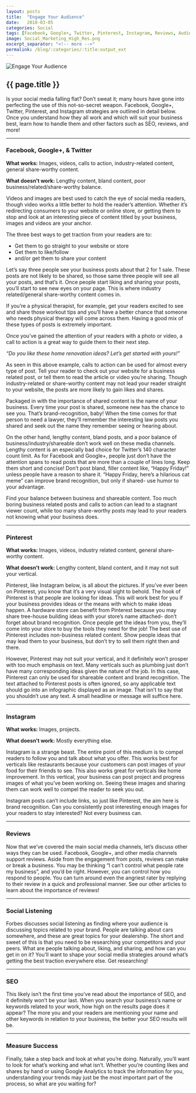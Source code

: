 ```yaml
---
layout: posts
title:  "Engage Your Audience"
date:   2018-03-05
categories: Social
tags: [Facebook, Google+, Twitter, Pinterest, Instagram, Reviews, Audience, SEO]
image: Social_Marketing_High_Res.png
excerpt_separator: "<!-- more -->"
permalink: /blog/:categories/:title:output_ext
---
```


<img src="{{site.url}}/assets/images/Blog/engage-social-mediaBlog.png" alt="Engage Your Audience" class="img-responstive img-thumbnail">

<h2>{{ page.title }}</h2>

<p>Is your social media falling flat? Don’t sweat it; many hours have gone into perfecting the use of this not-so-secret weapon. Facebook, Google+, Twitter, Pinterest, and Instagram strategies are outlined in detail below. Once you understand how they all work and which will suit your business best, learn how to handle them and other factors such as SEO, reviews, and more!</p>

<!-- more -->

<hr />

<h3>Facebook, Google+, &amp; Twitter</h3>

<p><strong>What works:</strong> Images, videos, calls to action, industry-related content, general share-worthy content.</p>

<p><strong>What doesn’t work:</strong> Lengthy content, bland content, poor business/related/share-worthy balance.</p>

<p>Videos and images are best used to catch the eye of social media readers, though video works a little better to hold the reader’s attention. Whether it’s redirecting consumers to your website or online store, or getting them to stop and look at an interesting piece of content titled by your business, images and videos are your anchor.</p>

<p>The three best ways to get traction from your readers are to:<p>

<ul class="basic-url">
  <li class="basic-li">Get them to go straight to your website or store</li>
  <li class="basic-li">Get them to like/follow</li>
  <li class="basic-li">and/or get them to share your content</li>
</ul>

<p>Let’s say three people see your business posts about that 2 for 1 sale. These posts are not likely to be shared, so those same three people will see all your posts, and that’s it. Once people start liking and sharing your posts, you’ll start to see new eyes on your page. This is where industry related/general share-worthy content comes in.</p>

<p>If you’re a physical therapist, for example, get your readers excited to see and share those workout tips and you’ll have a better chance that someone who needs physical therapy will come across them. Having a good mix of these types of posts is extremely important.</p>

<p>Once you’ve gained the attention of your readers with a photo or video, a call to action is a great way to guide them to their next step.</p>

<p><em>“Do you like these home renovation ideas? Let’s get started with yours!”</em></p>

<p>As seen in this above example, calls to action can be used for almost every type of post. Tell your reader to check out your website for a business related post, or tell them to read the article or video you’re sharing. Though industry-related or share-worthy content may not lead your reader straight to your website, the posts are more likely to gain likes and shares.</p>

<p>Packaged in with the importance of shared content is the name of your business. Every time your post is shared, someone new has the chance to see you. That’s brand-recognition, baby! When the time comes for that person to need a lawyer, they’ll remember the interesting law posts you shared and seek out the name they remember seeing or hearing about.</p>

<p>On the other hand, lengthy content, bland posts, and a poor balance of business/industry/shareable don’t work well on these media channels. Lengthy content is an especially bad choice for Twitter’s 140 character count limit. As for Facebook and Google+, people just don’t have the attention spans to read posts that are more than a couple of lines long. Keep them short and concise! Don’t post bland, filler content like, “Happy Friday!” unless people have a reason to share it. “Happy Friday, here’s a hilarious cat meme” can improve brand recognition, but only if shared- use humor to your advantage.</p>

<p>Find your balance between business and shareable content. Too much boring business related posts and calls to action can lead to a stagnant viewer count, while too many share-worthy posts may lead to your readers not knowing what your business does.</p>

<hr />

<h3>Pinterest</h3>

<p><strong>What works:</strong> Images, videos, industry related content, general share-worthy content.</p>
<p><strong>What doesn’t work:</strong> Lengthy content, bland content, and it may not suit your vertical.</p>

<p>Pinterest, like Instagram below, is all about the pictures. If you’ve ever been on Pinterest, you know that it’s a very visual sight to behold. The hook of Pinterest is that people are looking for ideas. This will work best for you if your business provides ideas or the means with which to make ideas happen. A hardware store can benefit from Pinterest because you may share tree-house building ideas with your store’s name attached- don’t forget about brand recognition. Once people get the ideas from you, they’ll come into your store to buy the tools they need for the job! The best use of Pinterest includes non-business related content. Show people ideas that may lead them to your business, but don’t try to sell them right then and there.</p>

<p>However, Pinterest may not suit your vertical, and it definitely won’t prosper with too much emphasis on text. Many verticals such as plumbing just don’t have many corresponding ideas given the nature of the job. In this case, Pinterest can only be used for shareable content and brand recognition. The text attached to Pinterest posts is often ignored, so any applicable text should go into an infographic displayed as an image. That isn’t to say that you shouldn’t use any text. A small headline or message will suffice here.</p>

<hr />

<h3>Instagram</h3>

<p><strong>What works:</strong> Images, projects.</p>
<p><strong>What doesn’t work:</strong> Mostly everything else.</p>

<p>Instagram is a strange beast. The entire point of this medium is to compel readers to follow you and talk about what you offer. This works best for verticals like restaurants because your customers can post images of your food for their friends to see. This also works great for verticals like home improvement. In this vertical, your business can post project and progress images of what you’ve been working on. Seeing these images and sharing them can work well to compel the reader to seek you out.</p>

<p>Instagram posts can’t include links, so just like Pinterest, the aim here is brand recognition. Can you consistently post interesting enough images for your readers to stay interested? Not every business can.</p>

<hr />

<h3>Reviews</h3>

<p>Now that we’ve covered the main social media channels, let’s discuss other ways they can be used. Facebook, Google+, and other media channels support reviews. Aside from the engagement from posts, reviews can make or break a business. You may be thinking “I can’t control what people rate my business”, and you’d be right. However, you can control how you respond to people. You can turn around even the angriest rater by replying to their review in a quick and professional manner. See our other articles to learn about the importance of reviews!</p>

<hr />

<h3>Social Listening</h3>

<p>Forbes discusses social listening as finding where your audience is discussing topics related to your brand. People are talking about cars somewhere, and these are great topics for your dealership. The short and sweet of this is that you need to be researching your competitors and your peers. What are people talking about, liking, and sharing, and how can you get in on it? You’ll want to shape your social media strategies around what’s getting the best traction everywhere else. Get researching!</p>

<hr />

<h3>SEO</h3>

<p>This likely isn’t the first time you’ve read about the importance of SEO, and it definitely won’t be your last. When you search your business’s name or keywords related to your work, how high on the results page does it appear? The more you and your readers are mentioning your name and other keywords in relation to your business, the better your SEO results will be.</p>

<hr />

<h3>Measure Success</h3>

<p>Finally, take a step back and look at what you’re doing. Naturally, you’ll want to look for what’s working and what isn’t. Whether you’re counting likes and shares by hand or using Google Analytics to track the information for you, understanding your trends may just be the most important part of the process, so what are you waiting for?</p>
